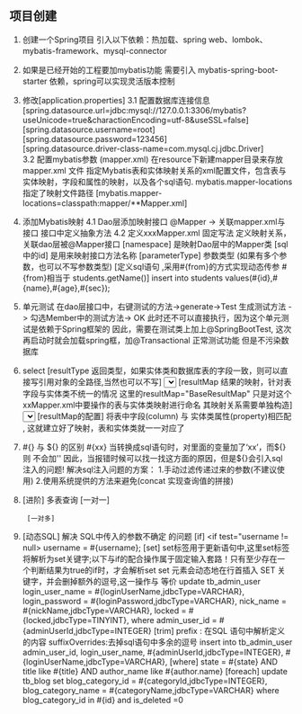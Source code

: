 ## 项目创建
1. 创建一个Spring项目 
    引入以下依赖：热加载、spring web、lombok、mybatis-framework、mysql-connector
2. 如果是已经开始的工程要加mybatis功能
    需要引入 mybatis-spring-boot-starter 依赖，spring可以实现灵活版本控制
3. 修改[application.properties]
    3.1 配置数据库连接信息
        [spring.datasource.url=jdbc:mysql://127.0.0.1:3306/mybatis?useUnicode=true&charactionEncoding=utf-8&useSSL=false]  
        [spring.datasource.username=root]  
        [spring.datasource.password=123456]  
        [spring.datasource.driver-class-name=com.mysql.cj.jdbc.Driver]  
    3.2 配置mybatis参数  (mapper.xml)
        在resource下新建mapper目录来存放mapper.xml 文件
        指定Mybatis表和实体映射关系的xml配置文件，包含表与实体映射，字段和属性的映射，以及各个sql语句.
        mybatis.mapper-locations 指定了映射文件路径
        [mybatis.mapper-locations=classpath:mapper/**Mapper.xml]
4. 添加Mybatis映射
    4.1 Dao层添加映射接口
        @Mapper -> 关联mapper.xml与接口
        接口中定义抽象方法
    4.2 定义xxxMapper.xml
        固定写法
            <?xml version="1.0" encoding="UTF-8" ?>
            <!DOCTYPE mapper
                    PUBLIC "-//mybatis.org//DTD Mapper 3.0//EN"
                    "http://mybatis.org/dtd/mybatis-3-mapper.dtd">
        定义映射关系，关联dao层被@Mapper接口
        [namespace] 是映射Dao层中的Mapper类
        [sql 中的id] 是用来映射接口方法名称
        [parameterType] 参数类型 (如果有多个参数，也可以不写参数类型)
        [定义sql语句 ,采用#{from}的方式实现动态传参 #{from}相当于 students.getName()]
            <mapper namespace = "com.example.mybatis.dao.studentMapper">
                <insert id="addStudent" parameterType="com.example.mybatis.dao.studentMapper">
                    insert into students values(#{id},#{name},#{age},#{sec});
                </insert>
            </mapper>     
5. 单元测试
    在dao层接口中，右键测试的方法->generate->Test 生成测试方法 -> 勾选Member中的测试方法-> OK
    此时还不可以直接执行，因为这个单元测试是依赖于Spring框架的
    因此，需要在测试类上加上@SpringBootTest, 这次再启动时就会加载spring框，加@Transactional 正常测试功能 但是不污染数据库
    
6. select
    [resultType 返回类型，如果实体类和数据库表的字段一致，则可以直接写引用对象的全路径,当然也可以不写]
        <select id="selectById" parameterType="com.example.mybatis.model.students" resultType="com.example.mybatis.model.students">
            select * from students where id = #{id};
        </select>
    [resultMap 结果的映射，针对表字段与实体类不统一的情况 这里的resultMap="BaseResultMap"  只是对这个xxMapper.xml中要操作的表与实体类映射进行命名
                        其映射关系需要单独构造]
        <select id="selectByName" resultMap="BaseResultMap">
            select * from students where name = #{name};
        </select>
    [resultMap的配置] 将表中字段(column) 与 实体类属性(property)相匹配 , 这就建立好了映射，表和实体类就一一对应了
        <resultMap id="BaseResultMap" type="com.example.mybatis.model.students">
                <id column="id" property="id"/>
                <result column="Student_Name" property="name"/>
                <result column="Student_Age" property="age"/>
                <result column="Student_Sec" property="sec"/>
        </resultMap>
7. #{} 与 ${} 的区别
    #{xx} 当转换成sql语句时，对里面的变量加了‘xx’，而${} 则 不会加''
    因此，当报错时候可以找一找这方面的原因，但是${}会引入sql 注入的问题!
    解决sql注入问题的方案：
        1.手动过滤传递过来的参数(不建议使用)
        2.使用系统提供的方法来避免(concat 实现查询值的拼接)
8. [进阶]
    多表查询
        [一对一]
            
        [一对多]
9. [动态SQL]
    解决 SQL中传入的参数不确定 的问题
    [if]
        <if test="username != null>
            username = #{username};
        </if>
    [set]
    set标签用于更新语句中,这里set标签将解析为set关键字;以下与if的配合操作属于固定输入套路！只有至少存在一个判断结果为true的if时，才会解析set
    set 元素会动态地在行首插入 SET 关键字，并会删掉额外的逗号,这一操作与 <trim prefix="SET" suffixOverrides=","></trim> 等价
        update tb_admin_user
            <set>
              <if test="loginUserName != null">
                login_user_name = #{loginUserName,jdbcType=VARCHAR},
              </if>
              <if test="loginPassword != null">
                login_password = #{loginPassword,jdbcType=VARCHAR},
              </if>
              <if test="nickName != null">
                nick_name = #{nickName,jdbcType=VARCHAR},
              </if>
              <if test="locked != null">
                locked = #{locked,jdbcType=TINYINT},
              </if>
            </set>
        where admin_user_id = #{adminUserId,jdbcType=INTEGER}
    [trim]
    prefix : 在SQL 语句中解析定义的内容 suffixOverrides:去掉sql语句中多余的逗号
         insert into tb_admin_user
            <trim prefix="(" suffix=")" suffixOverrides=",">
              <if test="adminUserId != null">
                admin_user_id,
              </if>
              <if test="loginUserName != null">
                login_user_name,
              </if>
            </trim>
            <trim prefix="values (" suffix=")" suffixOverrides=",">
              <if test="adminUserId != null">
                #{adminUserId,jdbcType=INTEGER},
              </if>
              <if test="loginUserName != null">
                #{loginUserName,jdbcType=VARCHAR},
              </if>
            </trim>
     [where]
         <where>
             <if test="state != null">
                  state = #{state}
             </if>
             <if test="title != null">
                 AND title like #{title}
             </if>
             <if test="author != null and author.name != null">
                 AND author_name like #{author.name}
             </if>
         </where>
    [foreach]
        update tb_blog
                set blog_category_id = #{categoryId,jdbcType=INTEGER},
                blog_category_name = #{categoryName,jdbcType=VARCHAR}
                where blog_category_id in
                <foreach item="id" collection="ids" open="(" separator="," close=")">
                    #{id}
                </foreach>
        and is_deleted =0